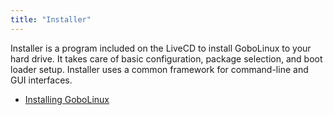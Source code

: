 ```yaml
---
title: "Installer"
---
```


Installer is a program included on the LiveCD to install GoboLinux to your hard
drive. It takes care of basic configuration, package selection, and boot loader
setup. Installer uses a common framework for command-line and GUI interfaces.

-   [Installing GoboLinux](/Overview/Installing-Gobolinux/)
